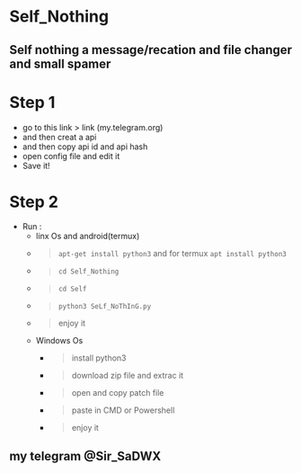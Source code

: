 # Self_Nothing
## Self nothing a message/recation and file changer and small spamer
# Step 1
  - go to this link > link (my.telegram.org)
  - and then creat a api
  - and then copy api id and api hash
  - open config file and edit it
  - Save it!
# Step 2
  - Run :
    -  linx Os and android(termux)
      - > `apt-get install python3` and for termux `apt install python3`
      - > `cd Self_Nothing`
      - > `cd Self`
      - > `python3 SeLf_NoThInG.py`
      - > enjoy it
    - Windows Os
      - > install python3
      - > download zip file and extrac it
      - > open and copy patch file
      - > paste in CMD or Powershell
      - > enjoy it
## my telegram @Sir_SaDWX 

